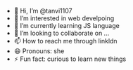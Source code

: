 - 👋 Hi, I’m @tanvi1107
- 👀 I’m interested in web develpoing
- 🌱 I’m currently learning JS language
- 💞️ I’m looking to collaborate on ...
- 📫 How to reach me through linkldn
- 😄 Pronouns: she
- ⚡ Fun fact: curious to learn new things

<!---
tanvi1107/tanvi1107 is a ✨ special ✨ repository because its `README.md` (this file) appears on your GitHub profile.
You can click the Preview link to take a look at your changes.
--->
